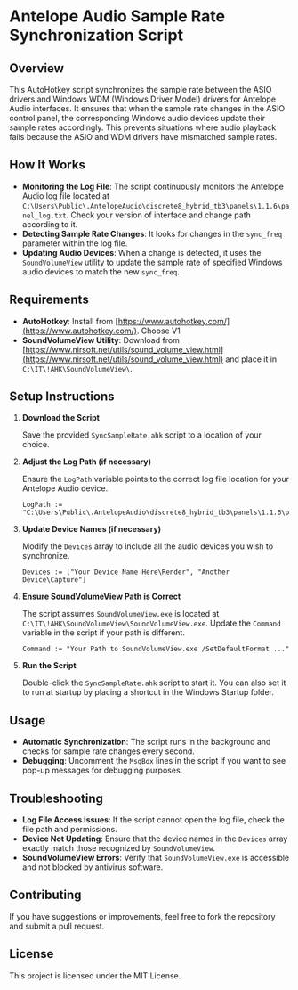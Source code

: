 # Antelope Audio Sample Rate Synchronization Script

## Overview

This AutoHotkey script synchronizes the sample rate between the ASIO drivers and Windows WDM (Windows Driver Model) drivers for Antelope Audio interfaces. It ensures that when the sample rate changes in the ASIO control panel, the corresponding Windows audio devices update their sample rates accordingly. This prevents situations where audio playback fails because the ASIO and WDM drivers have mismatched sample rates.

## How It Works

- **Monitoring the Log File**: The script continuously monitors the Antelope Audio log file located at `C:\Users\Public\.AntelopeAudio\discrete8_hybrid_tb3\panels\1.1.6\panel_log.txt`. Check your version of interface and change path according to it. 
- **Detecting Sample Rate Changes**: It looks for changes in the `sync_freq` parameter within the log file.
- **Updating Audio Devices**: When a change is detected, it uses the `SoundVolumeView` utility to update the sample rate of specified Windows audio devices to match the new `sync_freq`.

## Requirements

- **AutoHotkey**: Install from [https://www.autohotkey.com/](https://www.autohotkey.com/). Choose V1
- **SoundVolumeView Utility**: Download from [https://www.nirsoft.net/utils/sound_volume_view.html](https://www.nirsoft.net/utils/sound_volume_view.html) and place it in `C:\IT\!AHK\SoundVolumeView\`.

## Setup Instructions

1. **Download the Script**

   Save the provided `SyncSampleRate.ahk` script to a location of your choice.

2. **Adjust the Log Path (if necessary)**

   Ensure the `LogPath` variable points to the correct log file location for your Antelope Audio device.

   ```autohotkey
   LogPath := "C:\Users\Public\.AntelopeAudio\discrete8_hybrid_tb3\panels\1.1.6\panel_log.txt"
   ```

3. **Update Device Names (if necessary)**

   Modify the `Devices` array to include all the audio devices you wish to synchronize.

   ```autohotkey
   Devices := ["Your Device Name Here\Render", "Another Device\Capture"]
   ```

4. **Ensure SoundVolumeView Path is Correct**

   The script assumes `SoundVolumeView.exe` is located at `C:\IT\!AHK\SoundVolumeView\SoundVolumeView.exe`. Update the `Command` variable in the script if your path is different.

   ```autohotkey
   Command := "Your Path to SoundVolumeView.exe /SetDefaultFormat ..."
   ```

5. **Run the Script**

   Double-click the `SyncSampleRate.ahk` script to start it. You can also set it to run at startup by placing a shortcut in the Windows Startup folder.

## Usage

- **Automatic Synchronization**: The script runs in the background and checks for sample rate changes every second.
- **Debugging**: Uncomment the `MsgBox` lines in the script if you want to see pop-up messages for debugging purposes.

## Troubleshooting

- **Log File Access Issues**: If the script cannot open the log file, check the file path and permissions.
- **Device Not Updating**: Ensure that the device names in the `Devices` array exactly match those recognized by `SoundVolumeView`.
- **SoundVolumeView Errors**: Verify that `SoundVolumeView.exe` is accessible and not blocked by antivirus software.

## Contributing

If you have suggestions or improvements, feel free to fork the repository and submit a pull request.

## License

This project is licensed under the MIT License.
